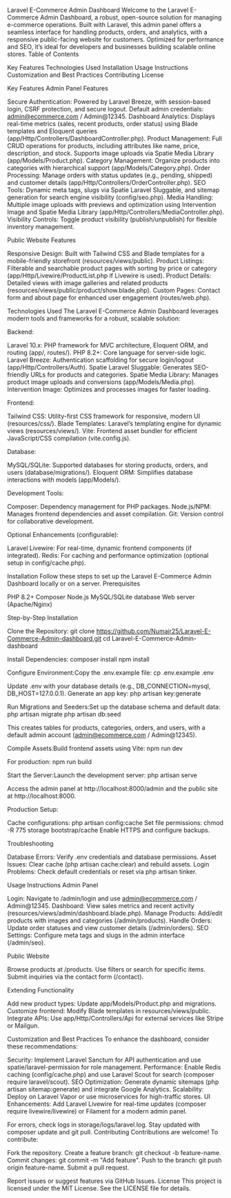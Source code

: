 Laravel E-Commerce Admin Dashboard
Welcome to the Laravel E-Commerce Admin Dashboard, a robust, open-source solution for managing e-commerce operations. Built with Laravel, this admin panel offers a seamless interface for handling products, orders, and analytics, with a responsive public-facing website for customers. Optimized for performance and SEO, it’s ideal for developers and businesses building scalable online stores.
Table of Contents

Key Features
Technologies Used
Installation
Usage Instructions
Customization and Best Practices
Contributing
License

Key Features
Admin Panel Features

Secure Authentication: Powered by Laravel Breeze, with session-based login, CSRF protection, and secure logout. Default admin credentials: admin@ecommerce.com / Admin@12345.
Dashboard Analytics: Displays real-time metrics (sales, recent products, order status) using Blade templates and Eloquent queries (app/Http/Controllers/DashboardController.php).
Product Management: Full CRUD operations for products, including attributes like name, price, description, and stock. Supports image uploads via Spatie Media Library (app/Models/Product.php).
Category Management: Organize products into categories with hierarchical support (app/Models/Category.php).
Order Processing: Manage orders with status updates (e.g., pending, shipped) and customer details (app/Http/Controllers/OrderController.php).
SEO Tools: Dynamic meta tags, slugs via Spatie Laravel Sluggable, and sitemap generation for search engine visibility (config/seo.php).
Media Handling: Multiple image uploads with previews and optimization using Intervention Image and Spatie Media Library (app/Http/Controllers/MediaController.php).
Visibility Controls: Toggle product visibility (publish/unpublish) for flexible inventory management.

Public Website Features

Responsive Design: Built with Tailwind CSS and Blade templates for a mobile-friendly storefront (resources/views/public).
Product Listings: Filterable and searchable product pages with sorting by price or category (app/Http/Livewire/ProductList.php if Livewire is used).
Product Details: Detailed views with image galleries and related products (resources/views/public/product/show.blade.php).
Custom Pages: Contact form and about page for enhanced user engagement (routes/web.php).

Technologies Used
The Laravel E-Commerce Admin Dashboard leverages modern tools and frameworks for a robust, scalable solution:

Backend:

Laravel 10.x: PHP framework for MVC architecture, Eloquent ORM, and routing (app/, routes/).
PHP 8.2+: Core language for server-side logic.
Laravel Breeze: Authentication scaffolding for secure login/logout (app/Http/Controllers/Auth).
Spatie Laravel Sluggable: Generates SEO-friendly URLs for products and categories.
Spatie Media Library: Manages product image uploads and conversions (app/Models/Media.php).
Intervention Image: Optimizes and processes images for faster loading.


Frontend:

Tailwind CSS: Utility-first CSS framework for responsive, modern UI (resources/css/).
Blade Templates: Laravel’s templating engine for dynamic views (resources/views/).
Vite: Frontend asset bundler for efficient JavaScript/CSS compilation (vite.config.js).


Database:

MySQL/SQLite: Supported databases for storing products, orders, and users (database/migrations/).
Eloquent ORM: Simplifies database interactions with models (app/Models/).


Development Tools:

Composer: Dependency management for PHP packages.
Node.js/NPM: Manages frontend dependencies and asset compilation.
Git: Version control for collaborative development.


Optional Enhancements (configurable):

Laravel Livewire: For real-time, dynamic frontend components (if integrated).
Redis: For caching and performance optimization (optional setup in config/cache.php).



Installation
Follow these steps to set up the Laravel E-Commerce Admin Dashboard locally or on a server.
Prerequisites

PHP 8.2+
Composer
Node.js
MySQL/SQLite database
Web server (Apache/Nginx)

Step-by-Step Installation

Clone the Repository:
git clone https://github.com/Numair25/Laravel-E-Commerce-Admin-dashboard.git
cd Laravel-E-Commerce-Admin-dashboard


Install Dependencies:
composer install
npm install


Configure Environment:Copy the .env.example file:
cp .env.example .env

Update .env with your database details (e.g., DB_CONNECTION=mysql, DB_HOST=127.0.0.1). Generate an app key:
php artisan key:generate


Run Migrations and Seeders:Set up the database schema and default data:
php artisan migrate
php artisan db:seed

This creates tables for products, categories, orders, and users, with a default admin account (admin@ecommerce.com / Admin@12345).

Compile Assets:Build frontend assets using Vite:
npm run dev

For production:
npm run build


Start the Server:Launch the development server:
php artisan serve

Access the admin panel at http://localhost:8000/admin and the public site at http://localhost:8000.

Production Setup:

Cache configurations: php artisan config:cache
Set file permissions: chmod -R 775 storage bootstrap/cache
Enable HTTPS and configure backups.



Troubleshooting

Database Errors: Verify .env credentials and database permissions.
Asset Issues: Clear cache (php artisan cache:clear) and rebuild assets.
Login Problems: Check default credentials or reset via php artisan tinker.

Usage Instructions
Admin Panel

Login: Navigate to /admin/login and use admin@ecommerce.com / Admin@12345.
Dashboard: View sales metrics and recent activity (resources/views/admin/dashboard.blade.php).
Manage Products: Add/edit products with images and categories (/admin/products).
Handle Orders: Update order statuses and view customer details (/admin/orders).
SEO Settings: Configure meta tags and slugs in the admin interface (/admin/seo).

Public Website

Browse products at /products.
Use filters or search for specific items.
Submit inquiries via the contact form (/contact).

Extending Functionality

Add new product types: Update app/Models/Product.php and migrations.
Customize frontend: Modify Blade templates in resources/views/public.
Integrate APIs: Use app/Http/Controllers/Api for external services like Stripe or Mailgun.

Customization and Best Practices
To enhance the dashboard, consider these recommendations:

Security: Implement Laravel Sanctum for API authentication and use spatie/laravel-permission for role management.
Performance: Enable Redis caching (config/cache.php) and use Laravel Scout for search (composer require laravel/scout).
SEO Optimization: Generate dynamic sitemaps (php artisan sitemap:generate) and integrate Google Analytics.
Scalability: Deploy on Laravel Vapor or use microservices for high-traffic stores.
UI Enhancements: Add Laravel Livewire for real-time updates (composer require livewire/livewire) or Filament for a modern admin panel.

For errors, check logs in storage/logs/laravel.log. Stay updated with composer update and git pull.
Contributing
Contributions are welcome! To contribute:

Fork the repository.
Create a feature branch: git checkout -b feature-name.
Commit changes: git commit -m "Add feature".
Push to the branch: git push origin feature-name.
Submit a pull request.

Report issues or suggest features via GitHub Issues.
License
This project is licensed under the MIT License. See the LICENSE file for details.
